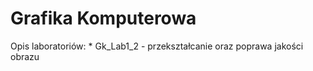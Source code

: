 # Grafika Komputerowa

Opis laboratoriów:
    * Gk_Lab1_2 - przekształcanie oraz poprawa jakości obrazu
    
